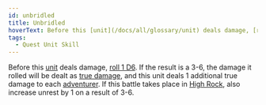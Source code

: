 ```yaml
---
id: unbridled
title: Unbridled
hoverText: Before this [unit](/docs/all/glossary/unit) deals damage, [roll 1 D6](/docs/all/glossary/roll-a-d6). If the result is a 3-6, the damage it rolled will be dealt as [true damage](/docs/all/glossary/true-damage), and this unit deals 1 additional true damage to each [adventurer](/docs/all/glossary/adventurer). If this battle takes place in [High Rock](/docs/all/provinces/high-rock), also increase unrest by 1 on a result of 3-6.
tags:
  - Quest Unit Skill
---
```


Before this [unit](/docs/all/glossary/unit) deals damage, [roll 1 D6](/docs/all/glossary/roll-a-d6). If the result is a 3-6, the damage it rolled will be dealt as [true damage](/docs/all/glossary/true-damage), and this unit deals 1 additional true damage to each [adventurer](/docs/all/glossary/adventurer). If this battle takes place in [High Rock](/docs/all/provinces/high-rock), also increase unrest by 1 on a result of 3-6.
